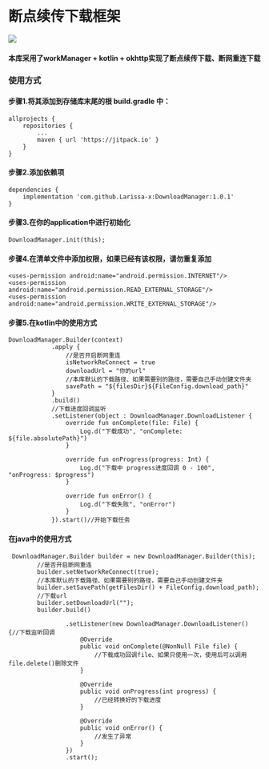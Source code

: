 # 断点续传下载框架
[![](https://jitpack.io/v/Larissa-x/DownloadManager.svg)](https://jitpack.io/#Larissa-x/DownloadManager)

#### 本库采用了workManager + kotlin + okhttp实现了断点续传下载、断网重连下载
### 使用方式
#### 步骤1.将其添加到存储库末尾的根 build.gradle 中：
```
allprojects {
    repositories {
        ...
        maven { url 'https://jitpack.io' }
    }
}
```
#### 步骤2.添加依赖项
```
dependencies {
	implementation 'com.github.Larissa-x:DownloadManager:1.0.1'
}
```
#### 步骤3.在你的application中进行初始化
```
DownloadManager.init(this);
```
#### 步骤4.在清单文件中添加权限，如果已经有该权限，请勿重复添加
```
<uses-permission android:name="android.permission.INTERNET"/>
<uses-permission android:name="android.permission.READ_EXTERNAL_STORAGE"/>
<uses-permission android:name="android.permission.WRITE_EXTERNAL_STORAGE"/>
```
#### 步骤5.在kotlin中的使用方式
```
DownloadManager.Builder(context)
            .apply {
                //是否开启断网重连
                isNetworkReConnect = true
                downloadUrl = "你的url"
                //本库默认的下载路径、如果需要别的路径，需要自己手动创建文件夹
                savePath = "${filesDir}${FileConfig.download_path}"
            }
            .build()
            //下载进度回调监听
            .setListener(object : DownloadManager.DownloadListener {
                override fun onComplete(file: File) {
                    Log.d("下载成功", "onComplete: ${file.absolutePath}")
                }

                override fun onProgress(progress: Int) {
                    Log.d("下载中 progress进度回调 0 - 100", "onProgress: $progress")
                }

                override fun onError() {
                    Log.d("下载失败", "onError")
                }
            }).start()//开始下载任务
```
#### 在java中的使用方式
```
 DownloadManager.Builder builder = new DownloadManager.Builder(this);
        //是否开启断网重连
        builder.setNetworkReConnect(true);
        //本库默认的下载路径、如果需要别的路径，需要自己手动创建文件夹
        builder.setSavePath(getFilesDir() + FileConfig.download_path);
        //下载url
        builder.setDownloadUrl("");
        builder.build()

                .setListener(new DownloadManager.DownloadListener() {//下载监听回调
                    @Override
                    public void onComplete(@NonNull File file) {
                        //下载成功回调file、如果只使用一次，使用后可以调用file.delete()删除文件
                    }

                    @Override
                    public void onProgress(int progress) {
                        //已经转换好的下载进度
                    }

                    @Override
                    public void onError() {
                        //发生了异常
                    }
                })
                .start();
```
